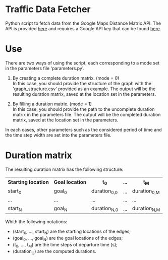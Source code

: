 # Traffic Data Fetcher

Python script to fetch data from the Google Maps Distance Matrix API.
The API is provided <a href="https://developers.google.com/maps/documentation/distance-matrix/">here</a> and requires a Google API key that can be found <a href="https://developers.google.com/maps/documentation/embed/get-api-key">here</a>.

# Use

There are two ways of using the script, each corresponding to a mode set in the parameters file 'parameters.py'.

1. By creating a complete duration matrix. (mode = 0)<br>
In this case, you should provide the structure of the graph with the 'graph_structure.csv' provided as an example. The output will be the resulting duration matrix, saved at the location set in the parameters.

2. By filling a duration matrix. (mode = 1)<br>
In this case, you should provide the path to the uncomplete duration matrix in the parameters file. The output will be the completed duration matrix, saved at the location set in the parameters.

In each cases, other parameters such as the considered period of time and the time step width are set into the parameters file.

# Duration matrix

The resulting duration matrix has the following structure:

<table style="width:100%">
  <tr>
    <th>Starting location</th>
    <th>Goal location</th> 
    <th>t<sub>0</sub></th>
    <th>...</th>
    <th>t<sub>M</sub></th>
  </tr>
  <tr>
    <td>start<sub>0</sub></td>
    <td>goal<sub>0</sub></td>
    <td>duration<sub>0,0</sub></td>
    <td>...</td>
    <td>duration<sub>0,M</sub></td>
  </tr>
  <tr>
    <td>...</td>
    <td>...</td>
    <td>...</td>
    <td>...</td>
    <td>...</td>
  </tr>
  <tr>
    <td>start<sub>N</sub></td>
    <td>goal<sub>N</sub></td>
    <td>duration<sub>N,0</sub></td>
    <td>...</td>
    <td>duration<sub>N,M</sub></td>
  </tr>
</table>

Whith the following notations:
- (start<sub>0</sub>, ..., start<sub>N</sub>) are the starting locations of the edges;
- (goal<sub>0</sub>, ..., goal<sub>N</sub>) are the goal locations of the edges;
- (t<sub>0</sub>, ..., t<sub>M</sub>) are the time steps of departure time (s);
- (duration<sub>i,j</sub>) are the computed durations.

